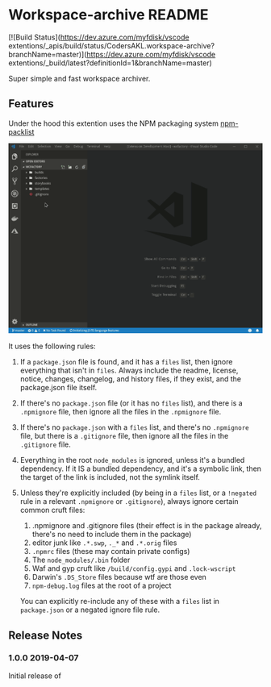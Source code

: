 # Workspace-archive README
[![Build Status](https://dev.azure.com/myfdisk/vscode extentions/_apis/build/status/CodersAKL.workspace-archive?branchName=master)](https://dev.azure.com/myfdisk/vscode extentions/_build/latest?definitionId=1&branchName=master)

Super simple and fast workspace archiver.

## Features

Under the hood this extention uses the NPM packaging system [npm-packlist](https://www.npmjs.com/package/npm-packlist)

![Intro](images/Intro.gif)

It uses the following rules:

1. If a `package.json` file is found, and it has a `files` list,
   then ignore everything that isn't in `files`. Always include the
   readme, license, notice, changes, changelog, and history files, if
   they exist, and the package.json file itself.
2. If there's no `package.json` file (or it has no `files` list), and
   there is a `.npmignore` file, then ignore all the files in the
   `.npmignore` file.
3. If there's no `package.json` with a `files` list, and there's no
   `.npmignore` file, but there is a `.gitignore` file, then ignore
   all the files in the `.gitignore` file.
4. Everything in the root `node_modules` is ignored, unless it's a
   bundled dependency. If it IS a bundled dependency, and it's a
   symbolic link, then the target of the link is included, not the
   symlink itself.
5. Unless they're explicitly included (by being in a `files` list, or
   a `!negated` rule in a relevant `.npmignore` or `.gitignore`),
   always ignore certain common cruft files:

   1. .npmignore and .gitignore files (their effect is in the package
      already, there's no need to include them in the package)
   2. editor junk like `.*.swp`, `._*` and `.*.orig` files
   3. `.npmrc` files (these may contain private configs)
   4. The `node_modules/.bin` folder
   5. Waf and gyp cruft like `/build/config.gypi` and `.lock-wscript`
   6. Darwin's `.DS_Store` files because wtf are those even
   7. `npm-debug.log` files at the root of a project

   You can explicitly re-include any of these with a `files` list in
   `package.json` or a negated ignore file rule.

## Release Notes

### 1.0.0 2019-04-07

Initial release of
